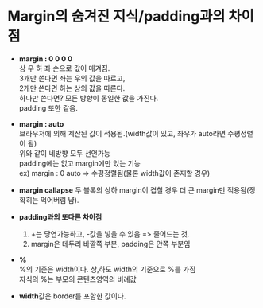 # Margin의 숨겨진 지식/padding과의 차이점


- **margin : 0 0 0 0**  
상 우 하 좌 순으로 값이 매겨짐.  
3개만 쓴다면 좌는 우의 값을 따르고,  
2개만 쓴다면 하는 상의 값을 따른다.  
하나만 쓴다면? 모든 방향이 동일한 값을 가진다.  
padding 또한 같음.


- **margin : auto**  
브라우저에 의해 계산된 값이 적용됨.(width값이 있고, 좌우가 auto라면 수평정렬이 됨)  
위와 같이 네방향 모두 선언가능  
padding에는 없고 margin에만 있는 기능  
ex) margin : 0 auto => 수평정렬됨(물론 width값이 존재할 경우)


- **margin callapse**
두 블록의 상하 margin이 겹칠 경우 더 큰 margin만 적용됨(정확히는 먹어버림 냠).  


- **padding과의 또다른 차이점**  
    1. +는 당연가능하고, -값을 넣을 수 있음 => 줄어드는 것.  
    2. margin은 테두리 바깥쪽 부분, padding은 안쪽 부분임


- **%**  
%의 기준은 width이다. 상,하도 width의 기준으로 %를 가짐  
자식의 %는 부모의 콘텐츠영역의 비례값

- **width**값은 border를 포함한 값이다.
